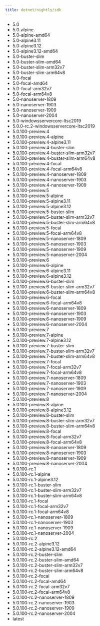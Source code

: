 ```yaml
---
title: dotnet/nightly/sdk
---
```

- 5.0
- 5.0-alpine
- 5.0-alpine-amd64
- 5.0-alpine3.11
- 5.0-alpine3.12
- 5.0-alpine3.12-amd64
- 5.0-buster-slim
- 5.0-buster-slim-amd64
- 5.0-buster-slim-arm32v7
- 5.0-buster-slim-arm64v8
- 5.0-focal
- 5.0-focal-amd64
- 5.0-focal-arm32v7
- 5.0-focal-arm64v8
- 5.0-nanoserver-1809
- 5.0-nanoserver-1903
- 5.0-nanoserver-1909
- 5.0-nanoserver-2004
- 5.0-windowsservercore-ltsc2019
- 5.0.0-rc.2-windowsservercore-ltsc2019
- 5.0.100-preview.4
- 5.0.100-preview.4-alpine
- 5.0.100-preview.4-alpine3.11
- 5.0.100-preview.4-buster-slim
- 5.0.100-preview.4-buster-slim-arm32v7
- 5.0.100-preview.4-buster-slim-arm64v8
- 5.0.100-preview.4-focal
- 5.0.100-preview.4-focal-arm64v8
- 5.0.100-preview.4-nanoserver-1809
- 5.0.100-preview.4-nanoserver-1903
- 5.0.100-preview.4-nanoserver-1909
- 5.0.100-preview.5
- 5.0.100-preview.5-alpine
- 5.0.100-preview.5-alpine3.11
- 5.0.100-preview.5-alpine3.12
- 5.0.100-preview.5-buster-slim
- 5.0.100-preview.5-buster-slim-arm32v7
- 5.0.100-preview.5-buster-slim-arm64v8
- 5.0.100-preview.5-focal
- 5.0.100-preview.5-focal-arm64v8
- 5.0.100-preview.5-nanoserver-1809
- 5.0.100-preview.5-nanoserver-1903
- 5.0.100-preview.5-nanoserver-1909
- 5.0.100-preview.5-nanoserver-2004
- 5.0.100-preview.6
- 5.0.100-preview.6-alpine
- 5.0.100-preview.6-alpine3.11
- 5.0.100-preview.6-alpine3.12
- 5.0.100-preview.6-buster-slim
- 5.0.100-preview.6-buster-slim-arm32v7
- 5.0.100-preview.6-buster-slim-arm64v8
- 5.0.100-preview.6-focal
- 5.0.100-preview.6-focal-arm64v8
- 5.0.100-preview.6-nanoserver-1809
- 5.0.100-preview.6-nanoserver-1903
- 5.0.100-preview.6-nanoserver-1909
- 5.0.100-preview.6-nanoserver-2004
- 5.0.100-preview.7
- 5.0.100-preview.7-alpine
- 5.0.100-preview.7-alpine3.12
- 5.0.100-preview.7-buster-slim
- 5.0.100-preview.7-buster-slim-arm32v7
- 5.0.100-preview.7-buster-slim-arm64v8
- 5.0.100-preview.7-focal
- 5.0.100-preview.7-focal-arm32v7
- 5.0.100-preview.7-focal-arm64v8
- 5.0.100-preview.7-nanoserver-1809
- 5.0.100-preview.7-nanoserver-1903
- 5.0.100-preview.7-nanoserver-1909
- 5.0.100-preview.7-nanoserver-2004
- 5.0.100-preview.8
- 5.0.100-preview.8-alpine
- 5.0.100-preview.8-alpine3.12
- 5.0.100-preview.8-buster-slim
- 5.0.100-preview.8-buster-slim-arm32v7
- 5.0.100-preview.8-buster-slim-arm64v8
- 5.0.100-preview.8-focal
- 5.0.100-preview.8-focal-arm32v7
- 5.0.100-preview.8-focal-arm64v8
- 5.0.100-preview.8-nanoserver-1809
- 5.0.100-preview.8-nanoserver-1903
- 5.0.100-preview.8-nanoserver-1909
- 5.0.100-preview.8-nanoserver-2004
- 5.0.100-rc.1
- 5.0.100-rc.1-alpine
- 5.0.100-rc.1-alpine3.12
- 5.0.100-rc.1-buster-slim
- 5.0.100-rc.1-buster-slim-arm32v7
- 5.0.100-rc.1-buster-slim-arm64v8
- 5.0.100-rc.1-focal
- 5.0.100-rc.1-focal-arm32v7
- 5.0.100-rc.1-focal-arm64v8
- 5.0.100-rc.1-nanoserver-1809
- 5.0.100-rc.1-nanoserver-1903
- 5.0.100-rc.1-nanoserver-1909
- 5.0.100-rc.1-nanoserver-2004
- 5.0.100-rc.2
- 5.0.100-rc.2-alpine3.12
- 5.0.100-rc.2-alpine3.12-amd64
- 5.0.100-rc.2-buster-slim
- 5.0.100-rc.2-buster-slim-amd64
- 5.0.100-rc.2-buster-slim-arm32v7
- 5.0.100-rc.2-buster-slim-arm64v8
- 5.0.100-rc.2-focal
- 5.0.100-rc.2-focal-amd64
- 5.0.100-rc.2-focal-arm32v7
- 5.0.100-rc.2-focal-arm64v8
- 5.0.100-rc.2-nanoserver-1809
- 5.0.100-rc.2-nanoserver-1903
- 5.0.100-rc.2-nanoserver-1909
- 5.0.100-rc.2-nanoserver-2004
- latest
